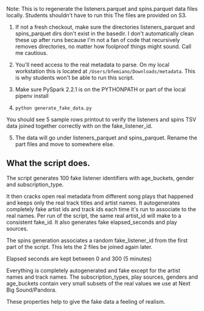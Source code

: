 
Note: This is to regenerate the listeners.parquet and spins.parquet data files locally. Students shouldn't have to run this
The files are provided on S3. 

1. If not a fresh checkout, make sure the directories listeners_parquet and spins_parquet dirs don't exist in the basedir. I don't automatically clean these up after runs because
   I'm not a fan of code that recursively removes directories, no matter how foolproof things might sound. Call me cautious. 

2. You'll need access to the real metadata to parse. On my local workstation this is located at `/Users/bfemiano/Downloads/metadata`. This is why students won't be able to run this script. 

3. Make sure PySpark 2.2.1 is on the PYTHONPATH or part of the local pipenv install

4. `python generate_fake_data.py`

You should see 5 sample rows printout to verify the listeners and spins TSV data joined together correctly with on the fake_listener_id. 


5. The data will go under listeners_parquet and spins_parquet. Rename the part files and move to somewhere else. 


## What the script does.

The script generates 100 fake listener identifiers with age_buckets, gender and subscription_type. 

It then cracks open real metadata from different song plays that happened and keeps only the real track titles and artist names. It autogenerates completely fake artist ids and track ids
each time it's run to associate to the real names.  Per run of the script, the same real artist_id will make to a consistent fake_id.  It also generates fake elapsed_seconds and play sources.

The spins generation associates a random fake_listener_id from the first part of the script. This lets the 2 files be joined again later. 

Elapsed seconds are kept between 0 and 300 (5 minutes)

Everything is completely autogenerated and fake except for the artist names and track names. The subscription_types, play sources, genders and age_buckets contain very small subsets of the real values we use at Next Big Sound/Pandora.  

These properties help to give the fake data a feeling of realism. 